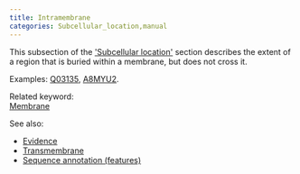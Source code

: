 ```yaml
---
title: Intramembrane
categories: Subcellular_location,manual
---
```


This subsection of the ['Subcellular location'](https://www.uniprot.org/help/subcellular%5Flocation%5Fsection) section describes the extent of a region that is buried within a membrane, but does not cross it.

Examples: [Q03135](https://www.uniprot.org/uniprotkb/Q03135#subcellular_location), [A8MYU2](https://www.uniprot.org/uniprotkb/A8MYU2#subcellular_location).

Related keyword:  
[Membrane](https://www.uniprot.org/keywords/472)

See also:

-   [Evidence](https://www.uniprot.org/help/evidences)
-   [Transmembrane](https://www.uniprot.org/help/transmem)
-   [Sequence annotation (features)](https://www.uniprot.org/help/sequence%5Fannotation)
